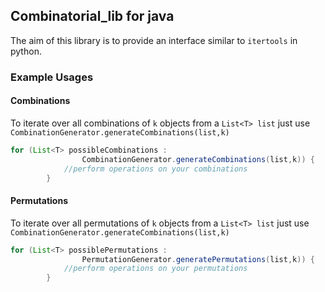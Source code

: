 ## Combinatorial_lib for java
The aim of this library is to provide an interface
 similar to `itertools` in python.

### Example Usages
#### Combinations
To iterate over all combinations of `k` objects from a `List<T> list` just use
`CombinationGenerator.generateCombinations(list,k)`
````java
for (List<T> possibleCombinations :
                CombinationGenerator.generateCombinations(list,k)) {
            //perform operations on your combinations
        }
````
#### Permutations
To iterate over all permutations of `k` objects from a `List<T> list` just use
`CombinationGenerator.generateCombinations(list,k)`
````java
for (List<T> possiblePermutations :
                PermutationGenerator.generatePermutations(list,k)) {
            //perform operations on your permutations
        }
````